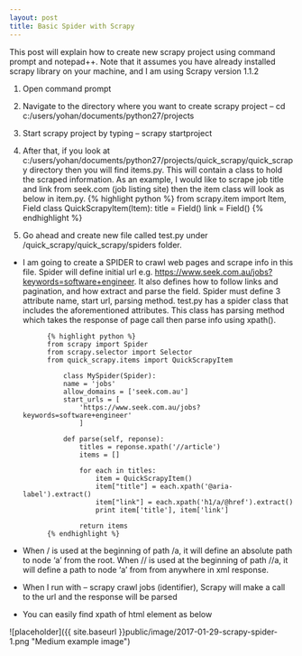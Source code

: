 ```yaml
---
layout: post
title: Basic Spider with Scrapy 
---
```


This post will explain how to create new scrapy project using command prompt and notepad++. Note that it assumes you have already installed scrapy library on your machine, and I am using Scrapy version 1.1.2

1. Open command prompt
2. Navigate to the directory where you want to create scrapy project – cd c:/users/yohan/documents/python27/projects
3. Start scrapy project by typing – scrapy startproject
4. After that, if you look at c:/users/yohan/documents/python27/projects/quick_scrapy/quick_scrapy directory then you will find items.py. This will contain a class to hold the scraped information. As an example, I would like to scrape job title and link from seek.com (job listing site) then the item class will look as below in item.py. 
            {% highlight python %}
            from scrapy.item import Item, Field
                class QuickScrapyItem(Item):
                    title = Field()
                    link = Field()
            {% endhighlight %}



5. Go ahead and create new file called test.py under /quick_scrapy/quick_scrapy/spiders folder. 
* I am going to create a SPIDER to crawl web pages and scrape info in this file. Spider will define initial url e.g. https://www.seek.com.au/jobs?keywords=software+engineer. It also defines how to follow links and pagination, and how extract and parse the field. Spider must define 3 attribute name, start url, parsing method. test.py has a spider class that includes the aforementioned attributes. This class has parsing method which takes the response of page call then parse info using xpath().

            {% highlight python %}
            from scrapy import Spider
            from scrapy.selector import Selector
            from quick_scrapy.items import QuickScrapyItem

                class MySpider(Spider):
                name = 'jobs'
                allow_domains = ['seek.com.au']
                start_urls = [
                    'https://www.seek.com.au/jobs?keywords=software+engineer'
                    ]

                def parse(self, reponse):
                    titles = reponse.xpath('//article')
                    items = []

                    for each in titles:
                        item = QuickScrapyItem()
                        item["title"] = each.xpath('@aria-label').extract()
                        item["link"] = each.xpath('h1/a/@href').extract()
                        print item['title'], item['link']

                    return items
            {% endhighlight %}

* When / is used at the beginning of path /a, it will define an absolute path to node ‘a’ from the root. When // is used at the beginning of path //a, it will define a path to node ‘a’ from from anywhere in xml response.
* When I run with – scrapy crawl jobs (identifier), Scrapy will make a call to the url and the response will be parsed
* You can easily find xpath of html element as below

![placeholder]({{ site.baseurl }}public/image/2017-01-29-scrapy-spider-1.png "Medium example image")